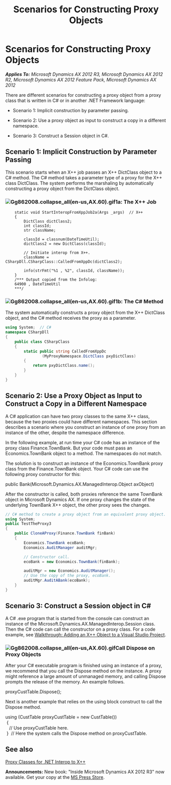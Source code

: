 ﻿---
title: Scenarios for Constructing Proxy Objects
TOCTitle: Scenarios for Constructing Proxy Objects
ms:assetid: 50a93340-7705-415b-9c3f-cd1cc7a523a3
ms:mtpsurl: https://msdn.microsoft.com/en-us/library/Gg862008(v=AX.60)
ms:contentKeyID: 35244205
ms.date: 05/18/2015
mtps_version: v=AX.60
dev_langs:
- csharp
---

# Scenarios for Constructing Proxy Objects 


_**Applies To:** Microsoft Dynamics AX 2012 R3, Microsoft Dynamics AX 2012 R2, Microsoft Dynamics AX 2012 Feature Pack, Microsoft Dynamics AX 2012_

There are different scenarios for constructing a proxy object from a proxy class that is written in C\# or in another .NET Framework language:

  - Scenario 1: Implicit construction by parameter passing.

  - Scenario 2: Use a proxy object as input to construct a copy in a different namespace.

  - Scenario 3: Construct a Session object in C\#.

## Scenario 1: Implicit Construction by Parameter Passing

This scenario starts when an X++ job passes an X++ DictClass object to a C\# method. The C\# method takes a parameter type of a proxy for the X++ class DictClass. The system performs the marshaling by automatically constructing a proxy object from the DictClass object.

### ![Gg862008.collapse\_all(en-us,AX.60).gif](images/Gg863931.collapse_all(en-us,AX.60).gif "Gg862008.collapse_all(en-us,AX.60).gif")1a: The X++ Job

```X++
    static void StartInteropFromXppJob2a(Args _args)  // X++
    {
        DictClass dictClass2;
        int classId;
        str className;
    
        classId = classnum(DateTimeUtil);
        dictClass2 = new DictClass(classId);
    
        // Initiate interop from X++.
        className = CSharpDll.CSharpClass::CalledFromXppDc(dictClass2);
    
        info(strFmt("%1 , %2", classId, className));
    }
    /*** Output copied from the Infolog:
    64900 , DateTimeUtil
    ***/
```

### ![Gg862008.collapse\_all(en-us,AX.60).gif](images/Gg863931.collapse_all(en-us,AX.60).gif "Gg862008.collapse_all(en-us,AX.60).gif")1b: The C\# Method

The system automatically constructs a proxy object from the X++ DictClass object, and the C\# method receives the proxy as a parameter.

``` csharp
using System;  // C#
namespace CSharpDll
{
    public class CSharpClass
    {
        static public string CalledFromXppDc
                (MyProxyNamespace.DictClass pxyDictClass)
        {
            return pxyDictClass.name();
        }
    }
}
```

## Scenario 2: Use a Proxy Object as Input to Construct a Copy in a Different Namespace

A C\# application can have two proxy classes to the same X++ class, because the two proxies could have different namespaces. This section describes a scenario where you construct an instance of one proxy from an instance of the other, despite the namespace difference.

In the following example, at run time your C\# code has an instance of the proxy class Finance.TownBank. But your code must pass an Economics.TownBank object to a method. The namespaces do not match.

The solution is to construct an instance of the Economics.TownBank proxy class from the Finance.TownBank object. Your C\# code can use the following proxy constructor for this:

public Bank(Microsoft.Dynamics.AX.ManagedInterop.Object axObject)

After the constructor is called, both proxies reference the same TownBank object in Microsoft Dynamics AX. If one proxy changes the state of the underlying TownBank X++ object, the other proxy sees the changes.

``` csharp
// C# method to create a proxy object from an equivalent proxy object.
using System;
public TestTheProxy3
{
    public CloneAProxy(Finance.TownBank finBank)
    {
        Economics.TownBank ecoBank;
        Economics.AuditManager auditMgr;

        // Constructor call.
        ecoBank = new Economics.TownBank(finBank);

        auditMgr = new Economics.AuditManager();
        // Use the copy of the proxy, ecoBank.
        auditMgr.AuditABank(ecoBank);
    }
}
```

## Scenario 3: Construct a Session object in C\#

A C\# .exe program that is started from the console can construct an instance of the Microsoft.Dynamics.AX.ManagedInterop.Session class. Then the C\# code can call the constructor on a proxy class. For a code example, see [Walkthrough: Adding an X++ Object to a Visual Studio Project](walkthrough-adding-an-x-object-to-a-visual-studio-project.md).

### ![Gg862008.collapse\_all(en-us,AX.60).gif](images/Gg863931.collapse_all(en-us,AX.60).gif "Gg862008.collapse_all(en-us,AX.60).gif")Call Dispose on Proxy Objects

After your C\# executable program is finished using an instance of a proxy, we recommend that you call the Dispose method on the instance. A proxy might reference a large amount of unmanaged memory, and calling Dispose prompts the release of the memory. An example follows.

proxyCustTable.Dispose();

Next is another example that relies on the using block construct to call the Dispose method.

using (CustTable proxyCustTable = new CustTable())   
 {   
   // Use proxyCustTable here.   
 }  // Here the system calls the Dispose method on proxyCustTable.

## See also

[Proxy Classes for .NET Interop to X++](proxy-classes-for-net-interop-to-x.md)

  
**Announcements:** New book: "Inside Microsoft Dynamics AX 2012 R3" now available. Get your copy at the [MS Press Store](https://www.microsoftpressstore.com/store/inside-microsoft-dynamics-ax-2012-r3-9780735685109).

